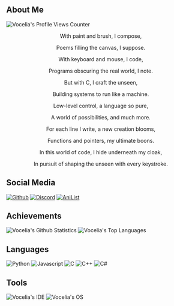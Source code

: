 ## About Me
![Vocelia's Profile Views Counter](https://komarev.com/ghpvc/?username=vocelia&label=Profile%20views&color=0e75b6&style=flat)

<p align="center" margin="0px">With paint and brush, I compose,</p>
<p align="center" margin="0px">Poems filling the canvas, I suppose.</p>
<p align="center" margin="0px">With keyboard and mouse, I code,</p>
<p align="center" margin="0px">Programs obscuring the real world, I note.</p>

<p align="center" margin="0px">But with C, I craft the unseen,</p>
<p align="center" margin="0px">Building systems to run like a machine.</p>
<p align="center" margin="0px">Low-level control, a language so pure,</p>
<p align="center" margin="0px">A world of possibilities, and much more.</p>

<p align="center" margin="0px">For each line I write, a new creation blooms,</p>
<p align="center" margin="0px">Functions and pointers, my ultimate boons.</p>
<p align="center" margin="0px">In this world of code, I hide underneath my cloak,</p>
<p align="center" margin="0px">In pursuit of shaping the unseen with every keystroke.</p>

## Social Media
[![Github](https://img.shields.io/badge/github-%23333333.svg?&logo=github&style=for-the-badge&logoColor=white)](https://github.com/vocelia)
[![Discord](https://img.shields.io/badge/discord-%237289DA.svg?&logo=discord&style=for-the-badge&logoColor=white)](https://discord.com/users/939141111941840926)
[![AniList](https://img.shields.io/badge/anilist-%23000FFF.svg?&logo=anilist&style=for-the-badge&logoColor=white)](https://anilist.co/user/vocelia)

## Achievements
![Vocelia's Github Statistics](https://github-readme-stats.vercel.app/api?username=vocelia&show_icons=true&theme=radical)
![Vocelia's Top Languages](https://github-readme-stats.vercel.app/api/top-langs/?username=vocelia&layout=compact&theme=radical)

## Languages
![Python](https://img.shields.io/badge/Python-3776AB?style=for-the-badge&logo=python&logoColor=white)
![Javascript](https://img.shields.io/badge/JavaScript-F7DF1E?style=for-the-badge&logo=javascript&logoColor=black)
![C](https://img.shields.io/badge/C-00599C?style=for-the-badge&logo=c&logoColor=white)
![C++](https://img.shields.io/badge/C%2B%2B-00599C?style=for-the-badge&logo=c%2B%2B&logoColor=white)
![C#](https://img.shields.io/badge/C%23-239120?style=for-the-badge&logo=c-sharp&logoColor=white)

## Tools
![Vocelia's IDE](https://img.shields.io/badge/VsCode-%230078D7.svg?&logo=vs-code&style=for-the-badge&logoColor=white)
![Vocelia's OS](https://img.shields.io/badge/Arch%20Linux-1793D1?logo=arch-linux&logoColor=fff&style=flat-square)
